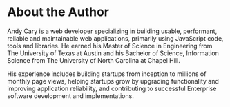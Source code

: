 # About the Author

Andy Cary is a web developer specializing in building usable, performant, reliable and maintainable web applications, primarily using JavaScript code, tools and libraries. He earned his Master of Science in Engineering from The University of Texas at Austin and his Bachelor of Science, Information Science from The University of North Carolina at Chapel Hill. 

His experience includes building startups from inception to millions of monthly page views, helping startups grow by upgrading functionality and improving application reliability, and contributing to successful Enterprise software development and implementations.

